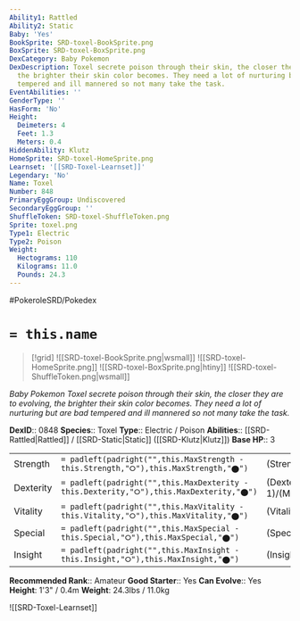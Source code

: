 ```yaml
---
Ability1: Rattled
Ability2: Static
Baby: 'Yes'
BookSprite: SRD-toxel-BookSprite.png
BoxSprite: SRD-toxel-BoxSprite.png
DexCategory: Baby Pokemon
DexDescription: Toxel secrete poison through their skin, the closer they are to evolving,
  the brighter their skin color becomes. They need a lot of nurturing but are bad
  tempered and ill mannered so not many take the task.
EventAbilities: ''
GenderType: ''
HasForm: 'No'
Height:
  Deimeters: 4
  Feet: 1.3
  Meters: 0.4
HiddenAbility: Klutz
HomeSprite: SRD-toxel-HomeSprite.png
Learnset: '[[SRD-Toxel-Learnset]]'
Legendary: 'No'
Name: Toxel
Number: 848
PrimaryEggGroup: Undiscovered
SecondaryEggGroup: ''
ShuffleToken: SRD-toxel-ShuffleToken.png
Sprite: toxel.png
Type1: Electric
Type2: Poison
Weight:
  Hectograms: 110
  Kilograms: 11.0
  Pounds: 24.3
---
```


#PokeroleSRD/Pokedex

# `= this.name`

> [!grid]
> ![[SRD-toxel-BookSprite.png|wsmall]]
> ![[SRD-toxel-HomeSprite.png]]
> ![[SRD-toxel-BoxSprite.png|htiny]]
> ![[SRD-toxel-ShuffleToken.png|wsmall]]


*Baby Pokemon*
*Toxel secrete poison through their skin, the closer they are to evolving, the brighter their skin color becomes. They need a lot of nurturing but are bad tempered and ill mannered so not many take the task.*

**DexID**:: 0848
**Species**:: Toxel
**Type**:: Electric / Poison
**Abilities**:: [[SRD-Rattled|Rattled]] / [[SRD-Static|Static]] ([[SRD-Klutz|Klutz]])
**Base HP**:: 3

|           |                                                                                        |                                          |
| --------- | -------------------------------------------------------------------------------------- | ---------------------------------------- |
| Strength  | `= padleft(padright("",this.MaxStrength - this.Strength,"⭘"),this.MaxStrength,"⬤")`    | (Strength::1)/(MaxStrength::3)   |
| Dexterity | `= padleft(padright("",this.MaxDexterity - this.Dexterity,"⭘"),this.MaxDexterity,"⬤")` | (Dexterity:: 1)/(MaxDexterity::3) |
| Vitality  | `= padleft(padright("",this.MaxVitality - this.Vitality,"⭘"),this.MaxVitality,"⬤")`    | (Vitality::1)/(MaxVitality::3)   |
| Special   | `= padleft(padright("",this.MaxSpecial - this.Special,"⭘"),this.MaxSpecial,"⬤")`       | (Special::2)/(MaxSpecial::4)     |
| Insight   | `= padleft(padright("",this.MaxInsight - this.Insight,"⭘"),this.MaxInsight,"⬤")`       | (Insight::1)/(MaxInsight::3)     |


**Recommended Rank**:: Amateur
**Good Starter**:: Yes
**Can Evolve**:: Yes
**Height**: 1'3" / 0.4m
**Weight**: 24.3lbs / 11.0kg

![[SRD-Toxel-Learnset]]